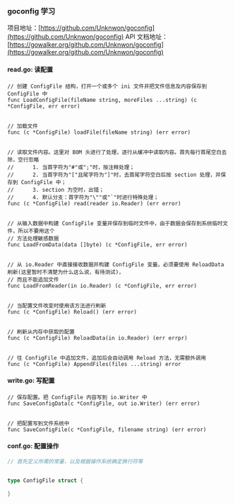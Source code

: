### goconfig 学习

项目地址：[https://github.com/Unknwon/goconfig](https://github.com/Unknwon/goconfig)
API 文档地址：[https://gowalker.org/github.com/Unknwon/goconfig](https://gowalker.org/github.com/Unknwon/goconfig)


#### read.go: 读配置

```
// 创建 ConfigFile 结构，打开一个或多个 ini 文件并把文件信息及内容保存到 ConfigFile 中
func LoadConfigFile(fileName string, moreFiles ...string) (c *ConfigFile, err error)


// 加载文件
func (c *ConfigFile) loadFile(fileName string) (err error)


// 读取文件内容。这里对 BOM 头进行了处理，逐行从缓冲中读取内容。首先每行首尾空白去除，空行忽略
//      1. 当首字符为"#"或";"时，按注释处理；
//      2. 当首字符为"["且尾字符为"]"时，去首尾字符空白后按 section 处理，并保存到 ConfigFile 中；
//      3. section 为空时，出错；
//      4. 默认分支：首字符为"\""或"`"时进行特殊处理；
func (c *ConfigFile) read(reader io.Reader) (err error)


// 从输入数据中构建 ConfigFile 变量并保存到临时文件中，由于数据会保存到系统临时文件，所以不要用这个
// 方法处理敏感数据
func LoadFromData(data []byte) (c *ConfigFile, err error)


// 从 io.Reader 中直接接收数据并构建 ConfigFile 变量。必须要使用 ReloadData 刷新(这里暂时不清楚为什么这么说，有待测试)，
// 而且不能追加文件
func LoadFromReader(in io.Reader) (c *ConfigFile, err error)


// 当配置文件改变时使用该方法进行刷新
func (c *ConfigFile) Reload() (err error)


// 刷新从内存中获取的配置
func (c *ConfigFile) ReloadData(in io.Reader) (err errpr)


// 往 ConfigFile 中追加文件，追加后会自动调用 Reload 方法，无需额外调用
func (c *ConfigFile) AppendFiles(files ...string) error
```

#### write.go: 写配置

```
// 保存配置。把 ConfigFile 内容写到 io.Writer 中
func SaveConfigData(c *ConfigFile, out io.Writer) (err error)


// 把配置写到文件系统中
func SaveConfigFile(c *ConfigFile, filename string) (err error)
```

#### conf.go: 配置操作

```go
// 首先定义所需的常量，以及根据操作系统确定换行符等


type ConfigFile struct {
    
}
```
